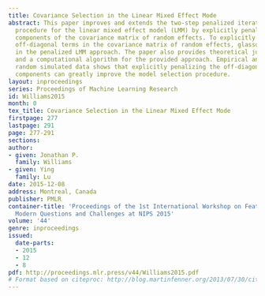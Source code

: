 ```yaml
---
title: Covariance Selection in the Linear Mixed Effect Mode
abstract: This paper improves and extends the two-step penalized iterative estimation
  procedure for the linear mixed effect model (LMM) by explicitly penalizing the off-diagonal
  components of the covariance matrix of random effects. To explicitly penalize the
  off-diagonal terms in the covariance matrix of random effects, glasso is incorporated
  in the penalized LMM approach. The paper also provides theoretical justification
  and a computational algorithm for the provided approach. Empirical analysis using
  random simulated data shows that explicitly penalizing the off-diagonal covariance
  components can greatly improve the model selection procedure.
layout: inproceedings
series: Proceedings of Machine Learning Research
id: Williams2015
month: 0
tex_title: Covariance Selection in the Linear Mixed Effect Mode
firstpage: 277
lastpage: 291
page: 277-291
sections: 
author:
- given: Jonathan P.
  family: Williams
- given: Ying
  family: Lu
date: 2015-12-08
address: Montreal, Canada
publisher: PMLR
container-title: 'Proceedings of the 1st International Workshop on Feature Extraction:
  Modern Questions and Challenges at NIPS 2015'
volume: '44'
genre: inproceedings
issued:
  date-parts:
  - 2015
  - 12
  - 8
pdf: http://proceedings.mlr.press/v44/Williams2015.pdf
# Format based on citeproc: http://blog.martinfenner.org/2013/07/30/citeproc-yaml-for-bibliographies/
---
```

